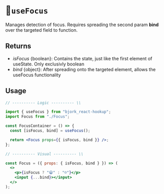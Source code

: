# 🔦`useFocus`

Manages detection of focus. Requires spreading the second param **bind** over the targeted field to function.

## Returns

- _isFocus_ {boolean}: Contains the state, just like the first element of useState. Only exclusivly boolean
- _bind_ {object}: After spreading onto the targeted element, allows the useFocus functionality

## Usage

```jsx
// ---------- Logic ---------- \\

import { useFocus } from "bjork_react-hookup";
import Focus from "./Focus";

const FocusContainer = () => {
  const [isFocus, bind] = useFocus();

  return <Focus props={{ isFocus, bind }} />;
};

// ---------- Visual ---------- \\

const Focus = ({ props: { isFocus, bind } }) => (
  <>
    <p>{isFocus ? "😁" : "☹️"}</p>
    <input {...bind}></input>
  </>
);
```
